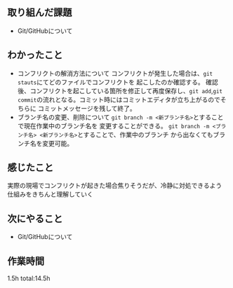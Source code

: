 ## 取り組んだ課題
* Git/GitHubについて
## わかったこと
  * コンフリクトの解消方法について
    コンフリクトが発生した場合は、`git stauts`にてどのファイルでコンフリクトを
    起こしたのか確認する。
    確認後、コンフリクトを起こしている箇所を修正して再度保存し、`git add`,`git commit`の流れとなる。コミット時にはコミットエディタが立ち上がるのでそちらに
    コミットメッセージを残して終了。
  * ブランチ名の変更、削除について
    `git branch -m <新ブランチ名>`とすることで現在作業中のブランチ名を
    変更することができる。
    `git branch -m <ブランチ名> <新ブランチ名>`とすることで、作業中のブランチ
    から出なくてもブランチ名を変更可能。

## 感じたこと
  実際の現場でコンフリクトが起きた場合焦りそうだが、冷静に対処できるよう
  仕組みをきちんと理解していく


## 次にやること
* Git/GitHubについて
## 作業時間
1.5h
total:14.5h